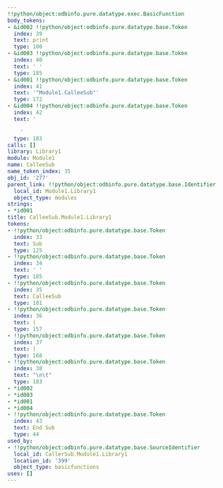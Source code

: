 ```yaml
---
!!python/object:odbinfo.pure.datatype.exec.BasicFunction
body_tokens:
- &id002 !!python/object:odbinfo.pure.datatype.base.Token
  index: 39
  text: print
  type: 100
- &id003 !!python/object:odbinfo.pure.datatype.base.Token
  index: 40
  text: ' '
  type: 185
- &id001 !!python/object:odbinfo.pure.datatype.base.Token
  index: 41
  text: '"Module1.CalleeSub"'
  type: 172
- &id004 !!python/object:odbinfo.pure.datatype.base.Token
  index: 42
  text: '

    '
  type: 183
calls: []
library: Library1
module: Module1
name: CalleeSub
name_token_index: 35
obj_id: '277'
parent_link: !!python/object:odbinfo.pure.datatype.base.Identifier
  local_id: Module1.Library1
  object_type: modules
strings:
- *id001
title: CalleeSub.Module1.Library1
tokens:
- !!python/object:odbinfo.pure.datatype.base.Token
  index: 33
  text: Sub
  type: 125
- !!python/object:odbinfo.pure.datatype.base.Token
  index: 34
  text: ' '
  type: 185
- !!python/object:odbinfo.pure.datatype.base.Token
  index: 35
  text: CalleeSub
  type: 181
- !!python/object:odbinfo.pure.datatype.base.Token
  index: 36
  text: (
  type: 157
- !!python/object:odbinfo.pure.datatype.base.Token
  index: 37
  text: )
  type: 168
- !!python/object:odbinfo.pure.datatype.base.Token
  index: 38
  text: "\n\t"
  type: 183
- *id002
- *id003
- *id001
- *id004
- !!python/object:odbinfo.pure.datatype.base.Token
  index: 43
  text: End Sub
  type: 44
used_by:
- !!python/object:odbinfo.pure.datatype.base.SourceIdentifier
  local_id: CallerSub.Module1.Library1
  location_id: '399'
  object_type: basicfunctions
uses: []
---
```

